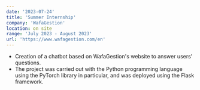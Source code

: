 ```yaml
---
date: '2023-07-24'
title: 'Summer Internship'
company: 'WafaGestion'
location: on site
range: 'July 2023 - August 2023'
url: 'https://www.wafagestion.com/en'
---
```


- Creation of a chatbot based on WafaGestion's website to answer users' questions.
- The project was carried out with the Python programming language using the PyTorch library in particular, and was deployed using the Flask framework.
